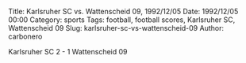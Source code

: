 Title: Karlsruher SC vs. Wattenscheid 09, 1992/12/05
Date: 1992/12/05 00:00
Category: sports
Tags: football, football scores, Karlsruher SC, Wattenscheid 09
Slug: karlsruher-sc-vs-wattenscheid-09
Author: carbonero


Karlsruher SC 2 - 1 Wattenscheid 09
